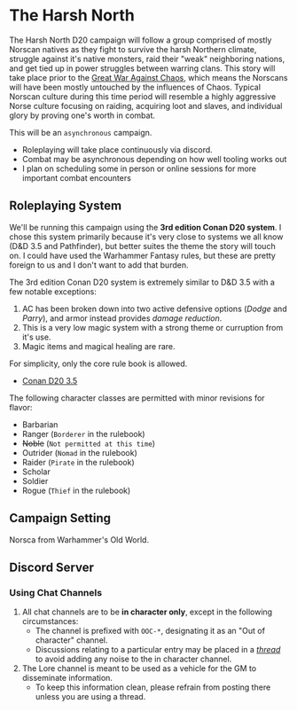 # The Harsh North
The Harsh North D20 campaign will follow a group comprised of mostly Norscan natives as they fight to survive the harsh Northern climate, struggle against it's native monsters, raid their "weak" neighboring nations, and get tied up in power struggles between warring clans. This story will take place prior to the [Great War Against Chaos](https://warhammerfantasy.fandom.com/wiki/Great_War_Against_Chaos), which means the Norscans will have been mostly untouched by the influences of Chaos. Typical Norscan culture during this time period will resemble a highly aggressive Norse culture focusing on raiding, acquiring loot and slaves, and individual glory by proving one's worth in combat.

This will be an `asynchronous` campaign.
- Roleplaying will take place continuously via discord.
- Combat may be asynchronous depending on how well tooling works out
- I plan on scheduling some in person or online sessions for more important combat encounters


## Roleplaying System

We'll be running this campaign using the **3rd edition Conan D20 system**. I chose this system primarily because it's very close to systems we all know (D&D 3.5 and Pathfinder), but better suites the theme the story will touch on. I could have used the Warhammer Fantasy rules, but these are pretty foreign to us and I don't want to add that burden.

The 3rd edition Conan D20 system is extremely similar to D&D 3.5 with a few notable exceptions:
1. AC has been broken down into two active defensive options (*Dodge* and *Parry*), and armor instead provides *damage reduction*.
1. This is a very low magic system with a strong theme or curruption from it's use.
1. Magic items and magical healing are rare.

For simplicity, only the core rule book is allowed.
- [Conan D20 3.5](https://drive.google.com/file/d/0B36P1ltRqaAMMXNhMVQtM2NuSEU/view?usp=sharing&resourcekey=0-ftS9tc5byv7bF_sSPQL2ww)

The following character classes are permitted with minor revisions for flavor:
- Barbarian
- Ranger (`Borderer` in the rulebook)
- ~~Noble~~ (`Not permitted at this time`)
- Outrider (`Nomad` in the rulebook)
- Raider (`Pirate` in the rulebook)
- Scholar
- Soldier
- Rogue (`Thief` in the rulebook)


## Campaign Setting
Norsca from Warhammer's Old World.


## Discord Server

### Using Chat Channels
 
1. All chat channels are to be **in character only**, except in the following circumstances:
    - The channel is prefixed with `OOC-*`, designating it as an "Out of character" channel.
    - Discussions relating to a particular entry may be placed in a *[thread](https://support.discord.com/hc/en-us/articles/4403205878423-Threads-FAQ)* to avoid adding any noise to the in character channel.
1. The Lore channel is meant to be used as a vehicle for the GM to disseminate information. 
    - To keep this information clean, please refrain from posting there unless you are using a thread.

